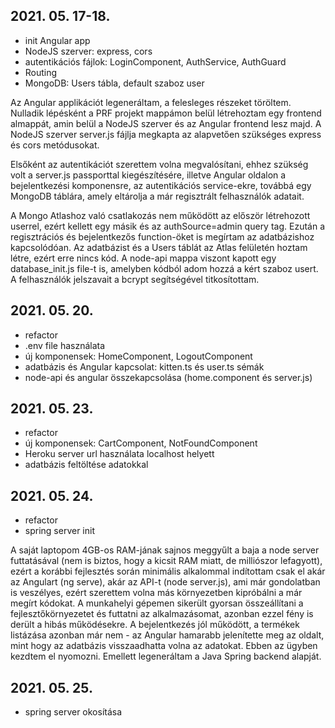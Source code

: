 ## 2021. 05. 17-18.
* init Angular app
* NodeJS szerver: express, cors
* autentikációs fájlok: LoginComponent, AuthService, AuthGuard
* Routing
* MongoDB: Users tábla, default szaboz user

Az Angular applikációt legeneráltam, a felesleges részeket töröltem.
Nulladik lépésként a PRF projekt mappámon belül létrehoztam egy frontend almappát, amin belül a NodeJS szerver és az Angular frontend
lesz majd. A NodeJS szerver server.js fájlja megkapta az alapvetően szükséges express és cors metódusokat.

Elsőként az autentikációt szerettem volna megvalósítani, ehhez szükség volt a server.js passporttal kiegészítésére,
illetve Angular oldalon a bejelentkezési komponensre, az autentikációs service-ekre, továbbá egy MongoDB táblára, amely
eltárolja a már regisztrált felhasználók adatait.

A Mongo Atlashoz való csatlakozás nem működött az először létrehozott userrel, ezért kellett egy másik és az
authSource=admin query tag. Ezután a regisztrációs és bejelentkezős function-öket is megírtam az adatbázishoz kapcsolódóan.
Az adatbázist és a Users táblát az Atlas felületén hoztam létre, ezért erre nincs kód. A node-api mappa viszont kapott
egy database_init.js file-t is, amelyben kódból adom hozzá a kért szaboz usert.
A felhasználók jelszavait a bcrypt segítségével titkosítottam.

## 2021. 05. 20.
* refactor
* .env file használata
* új komponensek: HomeComponent, LogoutComponent
* adatbázis és Angular kapcsolat: kitten.ts és user.ts sémák
* node-api és angular összekapcsolása (home.component és server.js)

## 2021. 05. 23.
* refactor
* új komponensek: CartComponent, NotFoundComponent
* Heroku server url használata localhost helyett
* adatbázis feltöltése adatokkal

## 2021. 05. 24.
* refactor
* spring server init

A saját laptopom 4GB-os RAM-jának sajnos meggyűlt a baja a node server futtatásával (nem is biztos, hogy a kicsit RAM miatt, de milliószor lefagyott),
ezért a korábbi fejlesztés során minimális alkalommal indítottam csak el akár az Angulart (ng serve), akár az API-t (node server.js),
ami már gondolatban is veszélyes, ezért szerettem volna más környezetben kipróbálni a már megírt kódokat. A munkahelyi gépemen
sikerült gyorsan összeállítani a fejlesztőkörnyezetet és futtatni az alkalmazásomat, azonban ezzel fény is derült a hibás működésekre.
A bejelentkezés jól működött, a termékek listázása azonban már nem - az Angular hamarabb jelenítette meg az oldalt, mint hogy az
adatbázis visszaadhatta volna az adatokat. Ebben az ügyben kezdtem el nyomozni.
Emellett legeneráltam a Java Spring backend alapját.

## 2021. 05. 25.
* spring server okosítása

